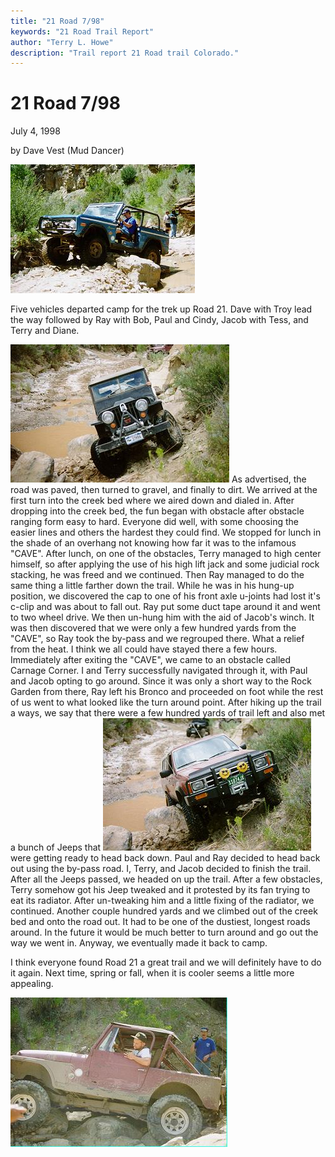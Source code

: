 ```yaml
---
title: "21 Road 7/98"
keywords: "21 Road Trail Report"
author: "Terry L. Howe"
description: "Trail report 21 Road trail Colorado."
---
```


# 21 Road 7/98

July 4, 1998

by Dave Vest (Mud Dancer)

![Battlement Mesa](tr079804.jpg)

Five vehicles departed camp for the trek up Road 21.  Dave with Troy
lead the way followed by Ray with Bob, Paul and Cindy, Jacob with Tess,
and Terry and Diane.

![Battlement Mesa](tr079803.jpg)
As advertised, the road was paved, then turned to gravel, and finally
to dirt.  We arrived at the first turn into the creek bed where we
aired down and dialed in.  After dropping into the creek bed, the fun
began with obstacle after obstacle ranging form easy to hard.  Everyone
did well, with some choosing the easier lines and others the hardest
they could find.  We stopped for lunch in the shade of an overhang
not knowing how far it was to the infamous "CAVE".  After lunch, on
one of the obstacles, Terry managed to high center himself, so after
applying the use of his high lift jack and some judicial rock stacking,
he was freed and we continued.  Then Ray managed to do the same thing
a little farther down the trail.  While he was in his hung-up position,
we discovered the cap to one of his front axle u-joints had lost it's
c-clip and was about to fall out.  Ray put some duct tape around it
and went to two wheel drive.  We then un-hung him with the aid of
Jacob's winch.  It was then discovered that we were only a few hundred
yards from the "CAVE", so Ray took the by-pass and we regrouped there.
What a relief from the heat.  I think we all could have stayed there a
few hours.  Immediately after exiting the "CAVE", we came to an obstacle
called Carnage Corner.  I and Terry successfully navigated through
it, with Paul and Jacob opting to go around.  Since it was only a short
way to the Rock Garden from there, Ray left his Bronco and proceeded
on foot while the rest of us went to what looked like the turn around
point.  After hiking up the trail a ways, we say that there were a
few hundred yards of trail left and also met a bunch of Jeeps that
![Battlement Mesa](tr079802.jpg)
were getting ready to head back down.  Paul and Ray decided to head
back out using the by-pass road.  I, Terry, and Jacob decided to finish
the trail.  After all the Jeeps passed, we headed on up the trail.
After a few obstacles, Terry somehow got his Jeep tweaked and it protested
by its fan trying to eat its radiator.  After un-tweaking him and a
little fixing of the radiator, we continued.  Another couple hundred
yards and we climbed out of the creek bed and onto the road out. It
had to be one of the dustiest, longest roads around.  In the future
it would be much better to turn around and go out the way we went in.
Anyway, we eventually made it back to camp.

I think everyone found Road 21 a great trail and we will definitely
have to do it again.  Next time, spring or fall, when it is cooler
seems a little more appealing.

![Battlement Mesa](tr079801.jpg)